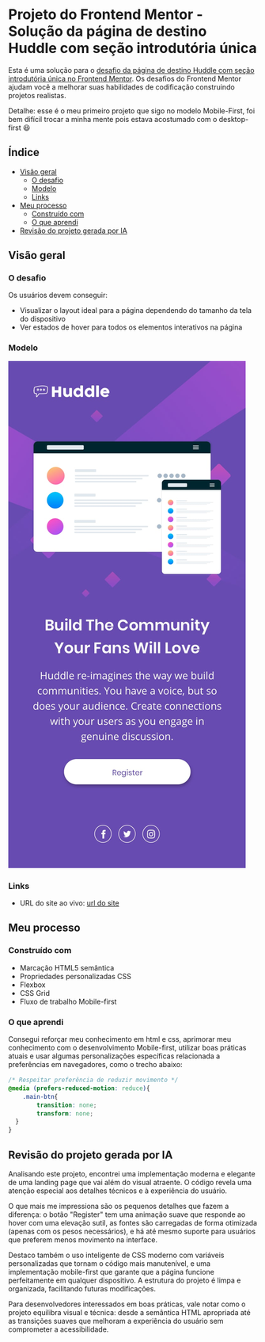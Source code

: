 # Projeto do Frontend Mentor - Solução da página de destino Huddle com seção introdutória única

Esta é uma solução para o [desafio da página de destino Huddle com seção introdutória única no Frontend Mentor](https://www.frontendmentor.io/challenges/huddle-landing-page-with-a-single-introductory-section-B_2Wvxgi0). Os desafios do Frontend Mentor ajudam você a melhorar suas habilidades de codificação construindo projetos realistas.

Detalhe: esse é o meu primeiro projeto que sigo no modelo Mobile-First, foi bem difícil trocar a minha mente pois estava acostumado com o desktop-first 😆

## Índice

- [Visão geral](#visão-geral)
  - [O desafio](#o-desafio)
  - [Modelo](#Modelo)
  - [Links](#links)
- [Meu processo](#meu-processo)
  - [Construído com](#construído-com)
  - [O que aprendi](#o-que-aprendi)
- [Revisão do projeto gerada por IA](#Revisão-do-projeto-gerada-por-IA)

## Visão geral

### O desafio

Os usuários devem conseguir:

- Visualizar o layout ideal para a página dependendo do tamanho da tela do dispositivo
- Ver estados de hover para todos os elementos interativos na página

### Modelo

![](./design/mobile-design.jpg)

### Links

- URL do site ao vivo: [url do site](https://your-live-site-url.com)

## Meu processo

### Construído com

- Marcação HTML5 semântica
- Propriedades personalizadas CSS
- Flexbox
- CSS Grid
- Fluxo de trabalho Mobile-first

### O que aprendi

Consegui reforçar meu conhecimento em html e css, aprimorar meu conhecimento com o desenvolvimento Mobile-first, utilizar boas práticas atuais e usar algumas personalizações específicas relacionada a preferências em navegadores, como o trecho abaixo:

```css
/* Respeitar preferência de reduzir movimento */
@media (prefers-reduced-motion: reduce){
    .main-btn{
        transition: none;
        transform: none;
  }
}
```


## Revisão do projeto gerada por IA

Analisando este projeto, encontrei uma implementação moderna e elegante de uma landing page que vai além do visual atraente. O código revela uma atenção especial aos detalhes técnicos e à experiência do usuário.

O que mais me impressiona são os pequenos detalhes que fazem a diferença: o botão "Register" tem uma animação suave que responde ao hover com uma elevação sutil, as fontes são carregadas de forma otimizada (apenas com os pesos necessários), e há até mesmo suporte para usuários que preferem menos movimento na interface.

Destaco também o uso inteligente de CSS moderno com variáveis personalizadas que tornam o código mais manutenível, e uma implementação mobile-first que garante que a página funcione perfeitamente em qualquer dispositivo. A estrutura do projeto é limpa e organizada, facilitando futuras modificações.

Para desenvolvedores interessados em boas práticas, vale notar como o projeto equilibra visual e técnica: desde a semântica HTML apropriada até as transições suaves que melhoram a experiência do usuário sem comprometer a acessibilidade.


